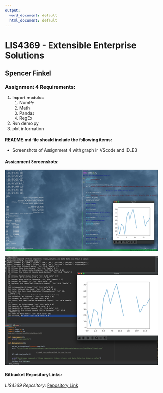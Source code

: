 ```yaml
---
output:
  word_document: default
  html_document: default
---
```


# LIS4369 - Extensible Enterprise Solutions 

## Spencer Finkel

### **Assignment 4 Requirements:** 
1. Import modules
    1. NumPy
    2. Math
    3. Pandas
    4. RegEx
2. Run demo.py
3. plot information

#### README.md file should include the following items:
* Screenshots of Assignment 4 with graph in VScode and IDLE3



#### Assignment Screenshots:

![Screenshot of Assignment 4 running TMUX](/a4/png/tmux.png "a4 TMUX")

![Screenshot of Assignment 4 running Pycharm](/a4/png/pycharm.png "a4 Pycharm")



#### Bitbucket Repository Links:


*LIS4369 Repository:*
[Repository Link](https://bitbucket.org/stolidMiscellanea/lis4369/src/master/)